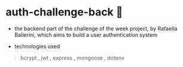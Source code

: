 # auth-challenge-back 🔐

* the backend part of the challenge of the week project, by Rafaella Ballerini, which aims to build a user authentication system

- technologies used
> bcrypt , jwt , express , mongoose , dotenv
